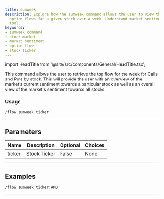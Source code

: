 ```yaml
---
title: sumweek
description: Explore how the sumweek command allows the user to view the most prevalent
  option flows for a given stock over a week. Understand market sentiment with this
  tool.
keywords:
- sumweek command
- stock market
- market sentiment
- option flow
- stock ticker
---
```


import HeadTitle from '@site/src/components/General/HeadTitle.tsx';

<HeadTitle title="flow: sumweek - Discord Reference | OpenBB Bot Docs" />

This command allows the user to retrieve the top flow for the week for Calls and Puts by stock. This will provide the user with an overview of the market's current sentiment towards a particular stock as well as an overall view of the market's sentiment towards all stocks.

### Usage

```python wordwrap
/flow sumweek ticker
```

---

## Parameters

| Name | Description | Optional | Choices |
| ---- | ----------- | -------- | ------- |
| ticker | Stock Ticker | False | None |


---

## Examples

```
/flow sumweek ticker:AMD
```

---
